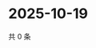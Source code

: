 # 2025-10-19

共 0 条

<!-- BEGIN ZHIHUVIDEO -->
<!-- 最后更新时间 Sun Oct 19 2025 00:12:08 GMT+0800 (China Standard Time) -->

<!-- END ZHIHUVIDEO -->
